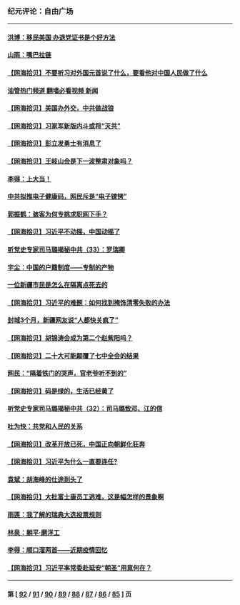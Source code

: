 ### 纪元评论：自由广场
---
#### [洪博：移民美国 办退党证书是个好方法](../../pages/nsc993/n13869000.md?11200330) 
#### [山雨：嘴巴拉链](../../pages/nsc993/n13869071.md?11200330) 
#### [【网海拾贝】不要听习对外国元首说了什么，要看他对中国人民做了什么](../../pages/nsc993/n13868955.md?11200330) 
#### [油管热门频道 翻墙必看视频 新闻](ok?11200330)
#### [【网海拾贝】美国办外交，中共做战狼](../../pages/nsc993/n13868469.md?11200330) 
#### [【网海拾贝】习家军新版内斗或将“灭共”](../../pages/nsc993/n13867461.md?11200330) 
#### [【网海拾贝】彭立发勇士有消息了](../../pages/nsc993/n13866022.md?11200330) 
#### [【网海拾贝】王岐山会是下一波整肃对象吗？](../../pages/nsc993/n13865256.md?11200330) 
#### [李得：上大当！](../../pages/nsc993/n13865562.md?11200330) 
#### [中共拟推电子健康码，网民斥是“电子镣铐”](../../pages/nsc993/n13865108.md?11200330) 
#### [郭振鹤：骇客为何专挑求职网下手？](../../pages/nsc993/n13865133.md?11200330) 
#### [【网海拾贝】习近平不动摇，中国动摇了](../../pages/nsc993/n13864586.md?11200330) 
#### [听党史专家司马璐揭秘中共（33）：罗瑞卿](../../pages/nsc993/n13864609.md?11200330) 
#### [宇尘：中国的户籍制度——专制的产物](../../pages/nsc993/n13864401.md?11200330) 
#### [一位新疆市民是怎么在隔离点死去的](../../pages/nsc993/n13864146.md?11200330) 
#### [【网海拾贝】习近平的难题：如何找到掩饰清零失败的办法](../../pages/nsc993/n13863179.md?11200330) 
#### [封城3个月，新疆网友说“人都快关疯了”](../../pages/nsc993/n13863152.md?11200330) 
#### [【网海拾贝】胡锦涛会成为第二个赵紫阳吗？](../../pages/nsc993/n13861625.md?11200330) 
#### [【网海拾贝】二十大可能颠覆了七中全会的结果](../../pages/nsc993/n13861040.md?11200330) 
#### [网民：“隔着铁门的哭声，官老爷听不到的”](../../pages/nsc993/n13860900.md?11200330) 
#### [【网海拾贝】码是绿的，生活已经黄了](../../pages/nsc993/n13860405.md?11200330) 
#### [听党史专家司马璐揭秘中共（32）：司马璐致邓、江的信](../../pages/nsc993/n13860416.md?11200330) 
#### [吐为快：共党和人民的关系](../../pages/nsc993/n13859896.md?11200330) 
#### [【网海拾贝】改革开放已死，中国正向朝鲜化狂奔](../../pages/nsc993/n13859889.md?11200330) 
#### [【网海拾贝】习近平为什么一直要连任?](../../pages/nsc993/n13858968.md?11200330) 
#### [袁斌：胡海峰的仕途到头了](../../pages/nsc993/n13857453.md?11200330) 
#### [【网海拾贝】大批富士康员工逃难，这是幅怎样的景象啊](../../pages/nsc993/n13856937.md?11200330) 
#### [雨莲：我了解的瑞典大选投票规则](../../pages/nsc993/n13856085.md?11200330) 
#### [林泉：躺平·磨洋工](../../pages/nsc993/n13856111.md?11200330) 
#### [李得：顺口溜两首——近期疫情回忆](../../pages/nsc993/n13856105.md?11200330) 
#### [【网海拾贝】习近平率常委赴延安“朝圣”用意何在？](../../pages/nsc993/n13855969.md?11200330) 

---
#### 第 [ [92](./92.md?11200330) / [91](./91.md?11200330) / [90](./90.md?11200330) / [89](./89.md?11200330) / [88](./88.md?11200330) / [87](./87.md?11200330) / [86](./86.md?11200330) / [85](./85.md?11200330) ] 页
